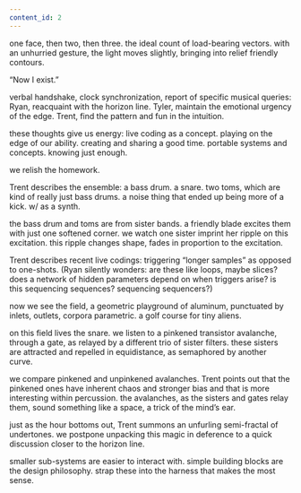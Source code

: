 ```yaml
---
content_id: 2
---
```

one face, then two, then three.
the ideal count of load-bearing vectors.
with an unhurried gesture, the light moves slightly,
bringing into relief friendly contours.

“Now I exist.”

verbal handshake, clock synchronization, report of specific musical queries:
Ryan, reacquaint with the horizon line.
Tyler, maintain the emotional urgency of the edge.
Trent, find the pattern and fun in the intuition.

these thoughts give us energy:
live coding as a concept.
playing on the edge of our ability.
creating and sharing a good time.
portable systems and concepts.
knowing just enough.

we relish the homework.

Trent describes the ensemble:
a bass drum.
a snare.
two toms, which are kind of really just bass drums.
a noise thing that ended up being more of a kick.
w/ as a synth.

the bass drum and toms are from sister bands.
a friendly blade excites them with just one softened corner.
we watch one sister imprint her ripple on this excitation.
this ripple changes shape, fades in proportion to the excitation.

Trent describes recent live codings:
triggering “longer samples” as opposed to one-shots.
(Ryan silently wonders:
are these like loops, maybe slices?
does a network of hidden parameters depend on when triggers arise?
is this sequencing sequences? sequencing sequencers?)

now we see the field, a geometric playground of aluminum, punctuated by
inlets,
outlets,
corpora parametric.
a golf course for tiny aliens.

on this field lives the snare.
we listen to a pinkened transistor avalanche,
through a gate,
as relayed by a different trio of sister filters.
these sisters are attracted and repelled in equidistance,
as semaphored by another curve.

we compare pinkened and unpinkened avalanches.
Trent points out that the pinkened ones
have inherent chaos and stronger bias
and that is more interesting within percussion.
the avalanches, as the sisters and gates relay them,
sound something like a space,
a trick of the mind’s ear.

just as the hour bottoms out,
Trent summons an unfurling semi-fractal of undertones.
we postpone unpacking this magic
in deference to a quick discussion
closer to the horizon line.

smaller sub-systems are easier to interact with.
simple building blocks are the design philosophy.
strap these into the harness that makes the most sense.